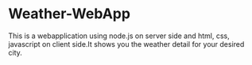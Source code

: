 # Weather-WebApp
This is a webapplication using node.js on server side and html, css, javascript on client side.It shows you the weather detail for your desired city.

